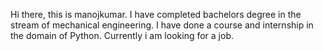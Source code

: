 Hi there, this is manojkumar. I have completed bachelors degree in the stream of mechanical engineering.
I have done a course and internship in the domain of Python.
Currently i am looking for a job.
